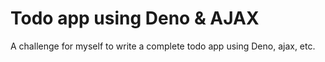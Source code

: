 # Todo app using Deno & AJAX

A challenge for myself to write a complete todo app using Deno, ajax, etc.
